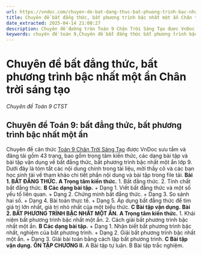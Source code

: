 ```yaml
---
url: https://vndoc.com/chuyen-de-bat-dang-thuc-bat-phuong-trinh-bac-nhat-mot-an-chan-troi-sang-tao-335339
title: Chuyên đề bất đẳng thức, bất phương trình bậc nhất một ẩn Chân trời sáng tạo - Chuyên đề Toán 9 CTST - VnDoc.com
date_extracted: 2025-04-14 21:00:27
description: Chuyên đề đường tròn Toán 9 Chân Trời Sáng Tạo được VnDoc sưu tầm và đăng tải gồm 43 trang, bao gồm trọng tâm kiến thức, các dạng bài tập và bài tập vận dụng về hệ thức lượng trong tam giác vuông lớp 9.
keywords: chuyên đề toán 9,Chuyên đề bất đẳng thức bất phương trình bậc nhất một ẩn Toán 9 Chân Trời Sáng Tạo,Chuyên đề bất đẳng thức bất phương trình bậc nhất một ẩn Toán 9,Chuyên đề bất đẳng thức bất phương trình bậc nhất một ẩn lớp 9,bất đẳng thức bất phương trình bậc nhất một ẩn,chuyên đề toán 9 bất đẳng thức bất phương trình bậc nhất một ẩn,toán 9 chân trời sáng tạo,bất đẳng thức bất phương trình bậc nhất một ẩn lớp 9
---
```


# Chuyên đề bất đẳng thức, bất phương trình bậc nhất một ẩn Chân trời sáng tạo
 _Chuyên đề Toán 9 CTST_
## Chuyên đề Toán 9: bất đẳng thức, bất phương trình bậc nhất một ẩn
Chuyên đề căn thức [Toán 9 Chân Trời Sáng Tạo](<https://vndoc.com/chuyen-de-toan9>) được VnDoc sưu tầm và đăng tải gồm 43 trang, bao gồm trọng tâm kiến thức, các dạng bài tập và bài tập vận dụng về bất đẳng thức, bất phương trình bậc nhất một ẩn lớp 9. Dưới đây là tóm tắt các nội dung chính trong tài liệu, mời thầy cô và các bạn học sinh tải về tham khảo chi tiết phần nội dung và bài tập trong file tải.
**Bài 1. BẤT ĐẲNG THỨC.**
**A Trọng tâm kiến thức.**
1\. Bất đẳng thức.
2\. Tính chất bất đẳng thức.
**B Các dạng bài tập.**
\+ Dạng 1. Viết bất đẳng thức và một số yếu tố liên quan.
\+ Dạng 2. Chứng minh bất đẳng thức.
\+ Dạng 3. So sánh hai số.
\+ Dạng 4. Bài toán thực tế.
\+ Dạng 5. Áp dụng bất đẳng thức để tìm giá trị lớn nhất, giá trị nhỏ nhất của một biểu thức.
**C Bài tập vận dụng.**
**Bài 2. BẤT PHƯƠNG TRÌNH BẬC NHẤT MỘT ẨN.**
**A Trọng tâm kiến thức.**
1\. Khái niệm bất phương trình bậc nhất một ẩn.
2\. Cách giải bất phương trình bậc nhất một ẩn.
**B Các dạng bài tập.**
\+ Dạng 1. Nhận biết bất phương trình bậc nhất, nghiệm của bất phương trình.
\+ Dạng 2. Giải bất phương trình bậc nhất một ẩn.
\+ Dạng 3. Giải bài toán bằng cách lập bất phương trình.
**C Bài tập vận dụng.**
**ÔN TẬP CHƯƠNG II.**
A Bài tập tự luận.
B Bài tập trắc nghiệm.
